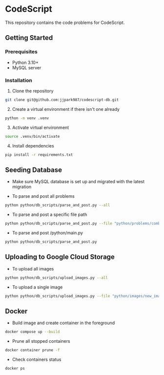 # CodeScript

This repository contains the code problems for CodeScript.

## Getting Started

### Prerequisites

- Python 3.10+
- MySQL server

### Installation

1. Clone the repository

```zsh
git clone git@github.com:jjpark987/codescript-db.git
```

2. Create a virtual environment if there isn't one already

```zsh
python -m venv .venv
```

3. Activate virtual environment

```zsh
source .venv/bin/activate
```

4. Install dependencies

```zsh
pip install -r requirements.txt
```

## Seeding Database

- Make sure MySQL database is set up and migrated with the latest migration

- To parse and post all problems

```zsh
python python/db_scripts/parse_and_post.py --all
```

- To parse and post a specific file path

```zsh
python python/db_scripts/parse_and_post.py --file "python/problems/combinatorics/counting/new_problem.py"
```

- To parse and post /python/main.py

```zsh
python python/db_scripts/parse_and_post.py
```

## Uploading to Google Cloud Storage

- To upload all images

```zsh
python python/db_scripts/upload_images.py --all
```

- To upload a single image

```zsh
python python/db_scripts/upload_images.py --file "python/images/new_image.png"
```

## Docker

- Build image and create container in the foreground

```zsh
docker compose up --build
```

- Prune all stopped containers

```zsh
docker container prune -f
```

- Check containers status

```zsh
docker ps
```
